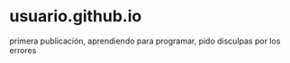 # usuario.github.io
primera publicación, aprendiendo para programar, pido disculpas por los errores
